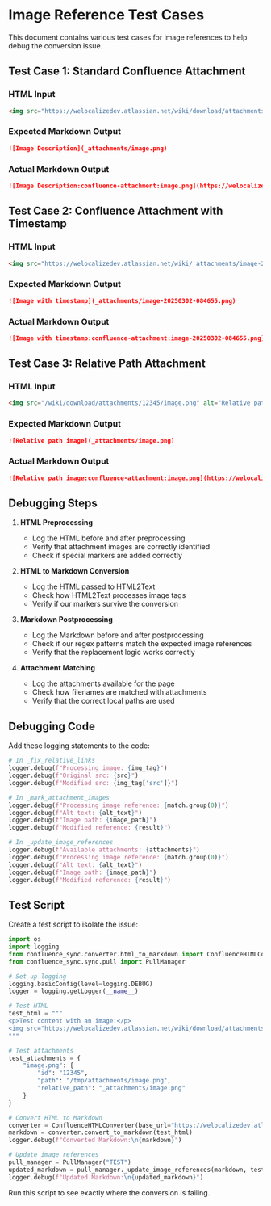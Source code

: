 # Image Reference Test Cases

This document contains various test cases for image references to help debug the conversion issue.

## Test Case 1: Standard Confluence Attachment

### HTML Input
```html
<img src="https://welocalizedev.atlassian.net/wiki/download/attachments/12345/image.png" alt="Image Description" />
```

### Expected Markdown Output
```markdown
![Image Description](_attachments/image.png)
```

### Actual Markdown Output
```markdown
![Image Description:confluence-attachment:image.png](https://welocalizedev.atlassian.net/wiki/download/attachments/12345/image.png)
```

## Test Case 2: Confluence Attachment with Timestamp

### HTML Input
```html
<img src="https://welocalizedev.atlassian.net/wiki/_attachments/image-20250302-084655.png" alt="Image with timestamp" />
```

### Expected Markdown Output
```markdown
![Image with timestamp](_attachments/image-20250302-084655.png)
```

### Actual Markdown Output
```markdown
![Image with timestamp:confluence-attachment:image-20250302-084655.png](https://welocalizedev.atlassian.net/_attachments/image-20250302-084655.png)
```

## Test Case 3: Relative Path Attachment

### HTML Input
```html
<img src="/wiki/download/attachments/12345/image.png" alt="Relative path image" />
```

### Expected Markdown Output
```markdown
![Relative path image](_attachments/image.png)
```

### Actual Markdown Output
```markdown
![Relative path image:confluence-attachment:image.png](https://welocalizedev.atlassian.net/wiki/download/attachments/12345/image.png)
```

## Debugging Steps

1. **HTML Preprocessing**
   - Log the HTML before and after preprocessing
   - Verify that attachment images are correctly identified
   - Check if special markers are added correctly

2. **HTML to Markdown Conversion**
   - Log the HTML passed to HTML2Text
   - Check how HTML2Text processes image tags
   - Verify if our markers survive the conversion

3. **Markdown Postprocessing**
   - Log the Markdown before and after postprocessing
   - Check if our regex patterns match the expected image references
   - Verify that the replacement logic works correctly

4. **Attachment Matching**
   - Log the attachments available for the page
   - Check how filenames are matched with attachments
   - Verify that the correct local paths are used

## Debugging Code

Add these logging statements to the code:

```python
# In _fix_relative_links
logger.debug(f"Processing image: {img_tag}")
logger.debug(f"Original src: {src}")
logger.debug(f"Modified src: {img_tag['src']}")

# In _mark_attachment_images
logger.debug(f"Processing image reference: {match.group(0)}")
logger.debug(f"Alt text: {alt_text}")
logger.debug(f"Image path: {image_path}")
logger.debug(f"Modified reference: {result}")

# In _update_image_references
logger.debug(f"Available attachments: {attachments}")
logger.debug(f"Processing image reference: {match.group(0)}")
logger.debug(f"Alt text: {alt_text}")
logger.debug(f"Image path: {image_path}")
logger.debug(f"Modified reference: {result}")
```

## Test Script

Create a test script to isolate the issue:

```python
import os
import logging
from confluence_sync.converter.html_to_markdown import ConfluenceHTMLConverter
from confluence_sync.sync.pull import PullManager

# Set up logging
logging.basicConfig(level=logging.DEBUG)
logger = logging.getLogger(__name__)

# Test HTML
test_html = """
<p>Test content with an image:</p>
<img src="https://welocalizedev.atlassian.net/wiki/download/attachments/12345/image.png" alt="Test Image" />
"""

# Test attachments
test_attachments = {
    "image.png": {
        "id": "12345",
        "path": "/tmp/attachments/image.png",
        "relative_path": "_attachments/image.png"
    }
}

# Convert HTML to Markdown
converter = ConfluenceHTMLConverter(base_url="https://welocalizedev.atlassian.net")
markdown = converter.convert_to_markdown(test_html)
logger.debug(f"Converted Markdown:\n{markdown}")

# Update image references
pull_manager = PullManager("TEST")
updated_markdown = pull_manager._update_image_references(markdown, test_attachments)
logger.debug(f"Updated Markdown:\n{updated_markdown}")
```

Run this script to see exactly where the conversion is failing. 
